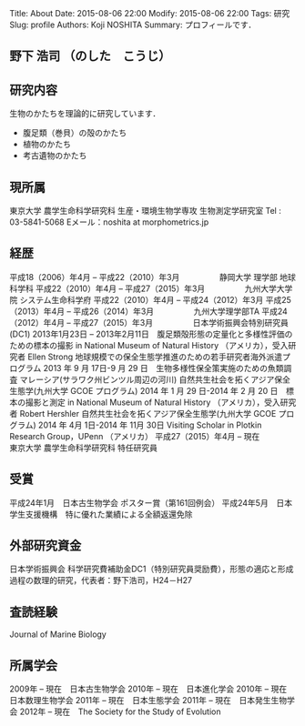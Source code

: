 Title: About
Date: 2015-08-06 22:00
Modify: 2015-08-06 22:00
Tags: 研究
Slug: profile
Authors: Koji NOSHITA
Summary: プロフィールです．

## 野下 浩司 （のした　こうじ）

## 研究内容

生物のかたちを理論的に研究しています．

* 腹足類（巻貝）の殻のかたち
* 植物のかたち
* 考古遺物のかたち


## 現所属

東京大学
農学生命科学研究科 生産・環境生物学専攻
生物測定学研究室
Tel : 03-5841-5068
Eメール：noshita at morphometrics.jp

## 経歴

平成18（2006）年4月 – 平成22（2010）年3月　　　　　静岡大学 理学部 地球科学科
平成22（2010）年4月 – 平成27（2015）年3月　　　　　九州大学大学院 システム生命科学府
平成22（2010）年4月 – 平成24（2012）年3月
平成25（2013）年4月 – 平成26（2014）年3月　　　　　九州大学理学部TA
平成24（2012）年4月 – 平成27（2015）年3月　　　　　日本学術振興会特別研究員(DC1)
2013年1月23日 – 2013年2月11日　腹足類殻形態の定量化と多様性評価のための標本の撮影
in National Museum of Natural History （アメリカ），受入研究者 Ellen Strong
地球規模での保全生態学推進のための若手研究者海外派遣プログラム
2013 年 9 月 17日-9 月 29 日　生物多様性保全策実施のための魚類調査
マレーシア(サラワク州ビンツル周辺の河川)
自然共生社会を拓くアジア保全生態学(九州大学 GCOE プログラム)
2014 年 1 月 29 日-2014 年 2 月 20 日　標本の撮影と測定
in National Museum of Natural History （アメリカ），受入研究者 Robert Hershler
自然共生社会を拓くアジア保全生態学(九州大学 GCOE プログラム)
2014 年 4月 1日-2014 年 11月 30日 Visiting Scholar in Plotkin Research Group，UPenn （アメリカ）
平成27（2015）年4月 – 現在　　　　　東京大学 農学生命科学研究科 特任研究員

 
## 受賞

平成24年1月　日本古生物学会 ポスター賞（第161回例会）
平成24年5月　日本学生支援機構　特に優れた業績による全額返還免除

## 外部研究資金

日本学術振興会 科学研究費補助金DC1（特別研究員奨励費），形態の適応と形成過程の数理的研究，代表者：野下浩司，H24－H27

## 査読経験

Journal of Marine Biology

## 所属学会

2009年 – 現在　日本古生物学会
2010年 – 現在　日本進化学会
2010年 – 現在　日本数理生物学会
2011年 – 現在　日本生態学会
2011年 – 現在　日本発生生物学会
2012年 – 現在　The Society for the Study of Evolution